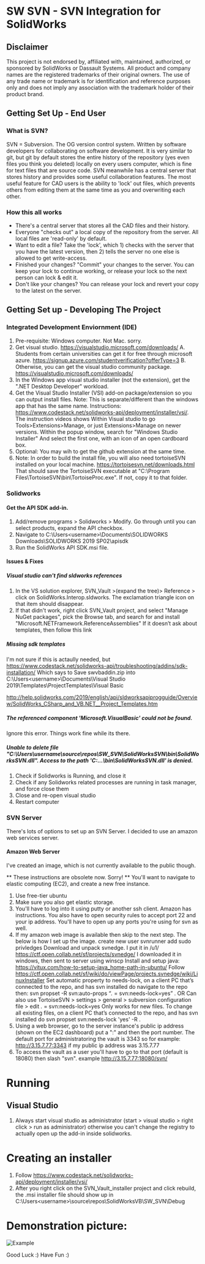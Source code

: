 # SW SVN - SVN Integration for SolidWorks
## Disclaimer
This project is not endorsed by, affiliated with, maintained, authorized, or sponsored by SolidWorks or Dassault Systems. All product and company names are the registered trademarks of their original owners. The use of any trade name or trademark is for identification and reference purposes only and does not imply any association with the trademark holder of their product brand.

## Getting Set Up - End User
### What is SVN?
SVN = Subversion. The OG version control system. Written by software developers for collaborating on software development. It is very similar to git, but git by default stores the entire history of the repository (yes even files you think you deleted) locally on every users computer, which is fine for text files that are source code. SVN meanwhile has a central server that stores history and provides some useful collaboration features. The most useful feature for CAD users is the ability to 'lock' out files, which prevents others from editing them at the same time as you and overwriting each other. 

### How this all works
* There's a central server that stores all the CAD files and their history. 
* Everyone "checks out" a local copy of the repository from the server. All local files are 'read-only' by default.
* Want to edit a file? Take the 'lock', which 1) checks with the server that you have the latest version, then 2) tells the server no one else is allowed to get write-access. 
* Finished your changes? "Commit" your changes to the server. You can keep your lock to continue working, or release your lock so the next person can lock & edit it.
* Don't like your changes? You can release your lock and revert your copy to the latest on the server. 

## Getting Set up - Developing The Project

### Integrated Development Enviornment (IDE)
1. Pre-requisite: Windows computer. Not Mac. sorry. 
2. Get visual studio. https://visualstudio.microsoft.com/downloads/
  A. Students from certain universities can get it for free through microsoft azure. https://signup.azure.com/studentverification?offerType=3
  B. Otherwise, you can get the visual studio community package.  https://visualstudio.microsoft.com/downloads/
2. In the Windows app visual studio installer (not the extension), get the ".NET Desktop Developer" workload. 
3. Get the Visual Studio Installer (VSI) add-on package/extension so you can output install files. Note: This is separate/different than the windows app that has the same name. Instructions: https://www.codestack.net/solidworks-api/deployment/installer/vsi/. The instruction videos shows Within Visual studio to go Tools>Extensions>Manage, or just Extensions>Manage on newer versions. Within the popup window, search for "Windows Studio Installer" And select the first one, with an icon of an open cardboard box.  
4. Optional: You may wih to get the github extension at the same time. 
5. Note: In order to build the install file, you will also need tortoiseSVN installed on your local machine. https://tortoisesvn.net/downloads.html That should save the TortoiseSVN executable at "C:\Program Files\TortoiseSVN\bin\TortoiseProc.exe". If not, copy it to that folder. 


### Solidworks
#### Get the API SDK add-in.
1. Add/remove programs > Solidworks > Modify. Go through until you can select products, expand the API checkbox.
2. Navigate to C:\Users\<username>\Documents\SOLIDWORKS Downloads\SOLIDWORKS 2019 SP02\apisdk
3. Run the SolidWorks API SDK.msi file. 

#### Issues & Fixes
##### Visual studio can't find sldworks references
1. In the VS solution explorer, SVN_Vault >(expand the tree)> Reference > click on SolidWorks.Interop.sldworks. The exclamation triangle icon on that item should disappear. 
2. If that didn't work, right click SVN_Vault project, and select "Manage NuGet packages", pick the Browse tab, and search for and install "Microsoft.NETFramework.ReferenceAssemblies"
If it doesn’t ask about templates, then follow this link

##### Missing sdk templates
I'm not sure if this is actaully needed, but 
https://www.codestack.net/solidworks-api/troubleshooting/addins/sdk-installation/
Which says to Save swvbaddin.zip into 
C:\Users\<username>\Documents\Visual Studio 2019\Templates\ProjectTemplates\Visual Basic

http://help.solidworks.com/2019/english/api/sldworksapiprogguide/Overview/SolidWorks_CSharp_and_VB.NET__Project_Templates.htm

##### The referenced component 'Microsoft.VisualBasic' could not be found.
Ignore this error. Things work fine while its there.

##### Unable to delete file "C:\Users\username\source\repos\SW_SVN\SolidWorksSVN\bin\SolidWorksSVN.dll". Access to the path 'C:\...\bin\SolidWorksSVN.dll' is denied.
1. Check if Solidworks is Running, and close it
2. Check if any Solidworks related processes are running in task manager, and force close them
3. Close and re-open visual studio
4. Restart computer

### SVN Server
There's lots of options to set up an SVN Server. I decided to use an amazon web services server.
#### Amazon Web Server
I've created an image, which is not currently available to the public though.

** These instructions are obsolete now. Sorry! **
You'll want to navigate to elastic computing (EC2), and create a new free instance. 
1. Use free-tier ubuntu
2. Make sure you also get elastic storage.
3. You'll have to log into it using putty or another ssh client. Amazon has instructions. You also have to open security rules to accept port 22 and your ip address. 
You'll have to open up any ports you're using for svn as well. 
4. If my amazon web image is available then skip to the next step. The below is how I set up the image.
create new user svnrunner
add sudo privledges
Download and unpack svnedge. I put it in /u1/
https://ctf.open.collab.net/sf/projects/svnedge/
I downloaded it in windows, then sent to server using winscp 
Install and setup java: https://vitux.com/how-to-setup-java_home-path-in-ubuntu/
Follow https://ctf.open.collab.net/sf/wiki/do/viewPage/projects.svnedge/wiki/LinuxInstaller
Set automatic property to needs-lock, on a client PC that’s connected to the repo, and has svn installed do navigate to the repo then: 
svn propset -R svn:auto-props “*.* = svn:needs-lock=yes” .
OR Can also use TortoiseSVN > settings > general > subversion configuration file > edit 
*.* = svn:needs-lock=yes
Only works for new files. To change all existing files, on a client PC that’s connected to the repo, and has svn installed do 
svn propset svn:needs-lock 'yes' -R .
5. Using a web browser, go to the server instance's public ip address (shown on the EC2 dashboard) put a ":" and then the port number. 
The default port for administratoring the vault is 3343 so for example: http://3.15.7.77:3343 if my public ip address was 3.15.7.77
6. To access the vault as a user you'll have to go to that port (default is 18080) then slash "svn". example http://3.15.7.77:18080/svn/

# Running
## Visual Studio
1. Always start visual studio as administrator (start > visual studio > right click > run as administrator) otherwise you can't change the registry to actually open up 
the add-in inside solidworks. 

# Creating an installer
1. Follow https://www.codestack.net/solidworks-api/deployment/installer/vsi/
2. After you right click on the SVN_Vault_installer project and click rebuild, the .msi installer file should show up in C:\Users\<username>\source\repos\SolidWorksVB\SW_SVN\Debug

# Demonstration picture:
![Example](Examples/SW_SVN_Add-In_Example.png "Demonstration Picture")

Good Luck :) Have Fun :)
